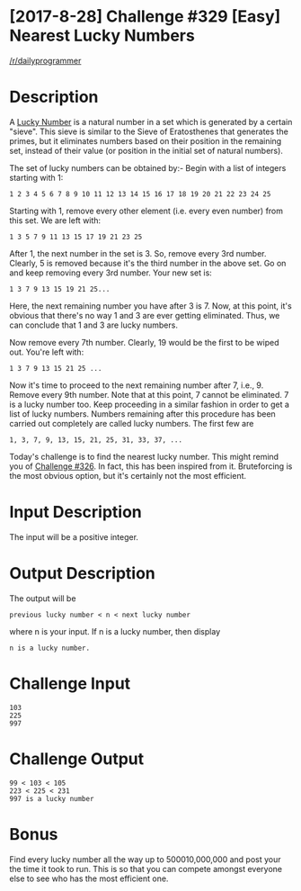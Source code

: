 # [2017-8-28] Challenge #329 [Easy] Nearest Lucky Numbers

[/r/dailyprogrammer](https://www.reddit.com/r/dailyprogrammer/comments/6wjscp/2017828_challenge_329_easy_nearest_lucky_numbers/)

# Description

A [Lucky Number](https://en.wikipedia.org/wiki/Lucky_number) is a natural number in a set which is generated by a certain
"sieve". This sieve is similar to the Sieve of Eratosthenes that generates the
primes, but it eliminates numbers based on their position in the remaining set,
instead of their value (or position in the initial set of natural numbers).

The set of lucky numbers can be obtained by:-
Begin with a list of integers starting with 1:

	1 2 3 4 5 6 7 8 9 10 11 12 13 14 15 16 17 18 19 20 21 22 23 24 25

Starting with 1, remove every other element (i.e. every even number) from this
set. We are left with:

	1 3 5 7 9 11 13 15 17 19 21 23 25

After 1, the next number in the set is 3. So, remove every 3rd number. Clearly,
5 is removed because it's the third number in the above set. Go on and keep
removing every 3rd number. Your new set is:

	1 3 7 9 13 15 19 21 25...

Here, the next remaining number you have after 3 is 7. Now, at this point, it's
obvious that there's no way 1 and 3 are ever getting eliminated. Thus, we can
conclude that 1 and 3 are lucky numbers.

Now remove every 7th number. Clearly, 19 would be the first to be wiped out.
You're left with:

	1 3 7 9 13 15 21 25 ...

Now it's time to proceed to the next remaining number after 7, i.e., 9. Remove
every 9th number. Note that at this point, 7 cannot be eliminated. 7 is a lucky
number too. Keep proceeding in a similar fashion in order to get a list of lucky
numbers. Numbers remaining after this procedure has been carried out completely
are called lucky numbers. The first few are

	1, 3, 7, 9, 13, 15, 21, 25, 31, 33, 37, ...

Today's challenge is to find the nearest lucky number. This might remind you of
[Challenge #326](https://redd.it/6s70oh). In fact, this has been inspired from
it. Bruteforcing is the most obvious option, but it's certainly not the most
efficient.

# Input Description

The input will be a positive integer.

# Output Description

The output will be

	previous lucky number < n < next lucky number

where n is your input.
If n is a lucky number, then display

	n is a lucky number.

# Challenge Input

	103
	225
	997

# Challenge Output

	99 < 103 < 105
	223 < 225 < 231
	997 is a lucky number

# Bonus

Find every lucky number all the way up to 500010,000,000 and post your the time
it took to run. This is so that you can compete amongst everyone else to see who
has the most efficient one.
